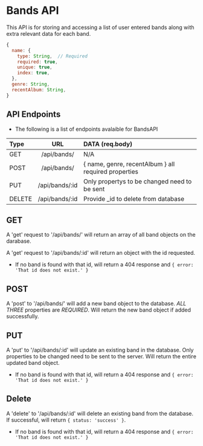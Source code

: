 # Bands API

This API is for storing and accessing a list of user entered bands along with extra relevant data for each band.

```js
{
  name: {
    type: String,  // Required
    required: true,
    unique: true,
    index: true,
  },
  genre: String,
  recentAlbum: String,
}
```

## API Endpoints

* The following is a list of endpoints avalaible for BandsAPI

| Type   |      URL       | DATA (req.body)                                      |
| :----- | :------------: | :--------------------------------------------------- |
| GET    |  /api/bands/   | N/A                                                  |
| POST   |  /api/bands/   | { name, genre, recentAlbum } all required properties |
| PUT    | /api/bands/:id | Only propertys to be changed need to be sent         |
| DELETE | /api/bands/:id | Provide \_id to delete from database                 |

## GET

A 'get' request to '/api/bands/' will return an array of all band objects on the darabase.

A 'get' request to '/api/bands/:id' will return an object with the id requested.

* If no band is found with that id, will return a 404 response and `{ error: 'That id does not exist.' }`

## POST

A 'post' to '/api/bands/' will add a new band object to the database. _ALL THREE_ properties are _REQUIRED_. Will return the new band object if added successfully.

## PUT

A 'put' to '/api/bands/:id' will update an existing band in the database. Only properties to be changed need to be sent to the server. Will return the entire updated band object.

* If no band is found with that id, will return a 404 response and `{ error: 'That id does not exist.' }`

## Delete

A 'delete' to '/api/bands/:id' will delete an existing band from the database. If successful, will return `{ status: 'success' }`.

* If no band is found with that id, will return a 404 response and `{ error: 'That id does not exist.' }`
